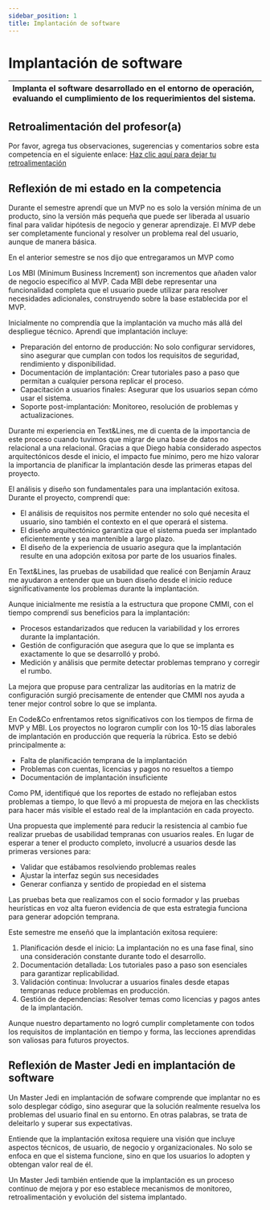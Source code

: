 ```yaml
---
sidebar_position: 1
title: Implantación de software
---
```

# Implantación de software


| Implanta el software desarrollado en el entorno de operación, evaluando el cumplimiento de los requerimientos del sistema. |
| :-------------------------------------------------------------------------------------------------------------------------- |

## Retroalimentación del profesor(a)

Por favor, agrega tus observaciones, sugerencias y comentarios sobre esta competencia en el siguiente enlace:  [Haz clic aquí para dejar tu retroalimentación](https://docs.google.com/document/d/1xJjQrpOF5qEQ4ner6oRtDVZ8_Upx7-AKPZGywaAHH_U/edit?usp=sharing)

## Reflexión de mi estado en la competencia

Durante el semestre aprendí que un MVP no es solo la versión mínima de un producto, sino la versión más pequeña que puede ser liberada al usuario final para validar hipótesis de negocio y generar aprendizaje. El MVP debe ser completamente funcional y resolver un problema real del usuario, aunque de manera básica.

En el anterior semestre se nos dijo que entregaramos un MVP como

Los MBI (Minimum Business Increment) son incrementos que añaden valor de negocio específico al MVP. Cada MBI debe representar una funcionalidad completa que el usuario puede utilizar para resolver necesidades adicionales, construyendo sobre la base establecida por el MVP.

Inicialmente no comprendía que la implantación va mucho más allá del despliegue técnico. Aprendí que implantación incluye:

* Preparación del entorno de producción: No solo configurar servidores, sino asegurar que cumplan con todos los requisitos de seguridad, rendimiento y disponibilidad.
* Documentación de implantación: Crear tutoriales paso a paso que permitan a cualquier persona replicar el proceso.
* Capacitación a usuarios finales: Asegurar que los usuarios sepan cómo usar el sistema.
* Soporte post-implantación: Monitoreo, resolución de problemas y actualizaciones.

Durante mi experiencia en Text&Lines, me di cuenta de la importancia de este proceso cuando tuvimos que migrar de una base de datos no relacional a una relacional. Gracias a que Diego había considerado aspectos arquitectónicos desde el inicio, el impacto fue mínimo, pero me hizo valorar la importancia de planificar la implantación desde las primeras etapas del proyecto.

El análisis y diseño son fundamentales para una implantación exitosa. Durante el proyecto, comprendí que:

* El análisis de requisitos nos permite entender no solo qué necesita el usuario, sino también el contexto en el que operará el sistema.
* El diseño arquitectónico garantiza que el sistema pueda ser implantado eficientemente y sea mantenible a largo plazo.
* El diseño de la experiencia de usuario asegura que la implantación resulte en una adopción exitosa por parte de los usuarios finales.

En Text&Lines, las pruebas de usabilidad que realicé con Benjamín Arauz me ayudaron a entender que un buen diseño desde el inicio reduce significativamente los problemas durante la implantación.

Aunque inicialmente me resistía a la estructura que propone CMMI, con el tiempo comprendí sus beneficios para la implantación:

* Procesos estandarizados que reducen la variabilidad y los errores durante la implantación.
* Gestión de configuración que asegura que lo que se implanta es exactamente lo que se desarrolló y probó.
* Medición y análisis que permite detectar problemas temprano y corregir el rumbo.

La mejora que propuse para centralizar las auditorías en la matriz de configuración surgió precisamente de entender que CMMI nos ayuda a tener mejor control sobre lo que se implanta.

En Code&Co enfrentamos retos significativos con los tiempos de firma de MVP y MBI. Los proyectos no lograron cumplir con los 10-15 días laborales de implantación en producción que requería la rúbrica. Esto se debió principalmente a:

* Falta de planificación temprana de la implantación
* Problemas con cuentas, licencias y pagos no resueltos a tiempo
* Documentación de implantación insuficiente

Como PM, identifiqué que los reportes de estado no reflejaban estos problemas a tiempo, lo que llevó a mi propuesta de mejora en las checklists para hacer más visible el estado real de la implantación en cada proyecto.

Una propuesta que implementé para reducir la resistencia al cambio fue realizar pruebas de usabilidad tempranas con usuarios reales. En lugar de esperar a tener el producto completo, involucré a usuarios desde las primeras versiones para:

* Validar que estábamos resolviendo problemas reales
* Ajustar la interfaz según sus necesidades
* Generar confianza y sentido de propiedad en el sistema

Las pruebas beta que realizamos con el socio formador y las pruebas heurísticas en voz alta fueron evidencia de que esta estrategia funciona para generar adopción temprana.

Este semestre me enseñó que la implantación exitosa requiere:

1. Planificación desde el inicio: La implantación no es una fase final, sino una consideración constante durante todo el desarrollo.
2. Documentación detallada: Los tutoriales paso a paso son esenciales para garantizar replicabilidad.
3. Validación continua: Involucrar a usuarios finales desde etapas tempranas reduce problemas en producción.
4. Gestión de dependencias: Resolver temas como licencias y pagos antes de la implantación.

Aunque nuestro departamento no logró cumplir completamente con todos los requisitos de implantación en tiempo y forma, las lecciones aprendidas son valiosas para futuros proyectos.

## Reflexión de Master Jedi en implantación de software

Un Master Jedi en implantación de sofware comprende que implantar no es solo desplegar código, sino asegurar que la solución realmente resuelva los problemas del usuario final en su entorno. En otras palabras, se trata de deleitarlo y superar sus expectativas.

Entiende que la implantación exitosa requiere una visión que incluye aspectos técnicos, de usuario, de negocio y organizacionales. No solo se enfoca en que el sistema funcione, sino en que los usuarios lo adopten y obtengan valor real de él.

Un Master Jedi también entiende que la implantación es un proceso continuo de mejora y por eso establece mecanismos de monitoreo, retroalimentación y evolución del sistema implantado.
